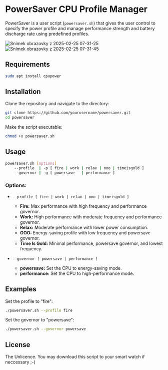# PowerSaver CPU Profile Manager

PowerSaver is a user script (`powersaver.sh`) that gives the user control to specify the power profile and manage performance strength and battery discharge rate using predefined profiles.

![Snímek obrazovky z 2025-02-25 07-31-25](https://github.com/user-attachments/assets/6f5e66eb-81bf-43a7-94b6-ea355ab2294e)
![Snímek obrazovky z 2025-02-25 07-31-45](https://github.com/user-attachments/assets/3532cf9a-76f6-4765-a5bb-fe9130e3536f)

## Requirements
```bash
sudo apt install cpupower
```

## Installation

Clone the repository and navigate to the directory:

```bash
git clone https://github.com/yourusername/powersaver.git
cd powersaver
```

Make the script executable:

```bash
chmod +x powersaver.sh
```

## Usage

```bash
powersaver.sh [options] 
    --profile  | -p [ fire | work | relax | ooo | timeisgold ]
    --governor | -g [ powersave   | performance ]
```

### Options:

- `--profile [ fire | work | relax | ooo | timeisgold ]`
  - **Fire:** Max performance with high frequency and performance governor.
  - **Work:** High performance with moderate frequency and performance governor.
  - **Relax:** Moderate performance with lower power consumption.
  - **OOO:** Energy-saving profile with low frequency and powersave governor.
  - **Time Is Gold:** Minimal performance, powersave governor, and lowest frequency.

- `--governor [ powersave | performance ]`
  - **powersave:** Set the CPU to energy-saving mode.
  - **performance:** Set the CPU to high-performance mode.

## Examples

Set the profile to "fire":

```bash
./powersaver.sh --profile fire
```

Set the governor to "powersave":

```bash
./powersaver.sh --governor powersave
```

## License

The Unlicence. You may download this script to your smart watch if neccessary ;-)
